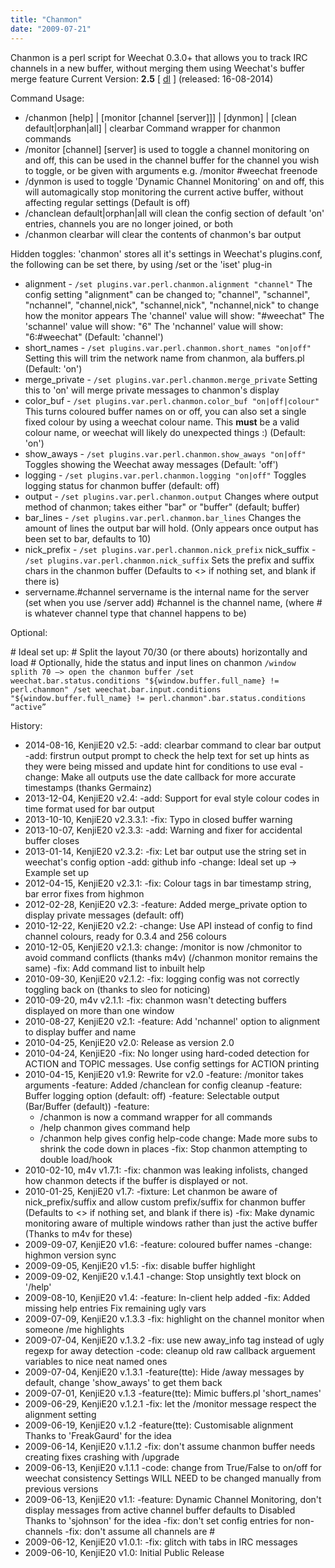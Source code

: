 ```yaml
---
title: "Chanmon"
date: "2009-07-21"
---
```


Chanmon is a perl script for Weechat 0.3.0+ that allows you to track IRC channels in a new buffer, without merging them using Weechat's buffer merge feature Current Version: **2.5** \[ [dl](http://dl.getdropbox.com/u/501502/chanmon.pl) \] (released: 16-08-2014)

Command Usage:

- /chanmon \[help\] | \[monitor \[channel \[server\]\]\] | \[dynmon\] | \[clean default|orphan|all\] | clearbar Command wrapper for chanmon commands
- /monitor \[channel\] \[server\] is used to toggle a channel monitoring on and off, this can be used in the channel buffer for the channel you wish to toggle, or be given with arguments e.g. /monitor #weechat freenode
- /dynmon is used to toggle 'Dynamic Channel Monitoring' on and off, this will automagically stop monitoring the current active buffer, without affecting regular settings (Default is off)
- /chanclean default|orphan|all will clean the config section of default 'on' entries, channels you are no longer joined, or both
- /chanmon clearbar will clear the contents of chanmon's bar output

Hidden toggles: 'chanmon' stores all it's settings in Weechat's plugins.conf, the following can be set there, by using /set or the 'iset' plug-in

- alignment - `/set plugins.var.perl.chanmon.alignment "channel"` The config setting "alignment" can be changed to; "channel", "schannel", "nchannel", "channel,nick", "schannel,nick", "nchannel,nick" to change how the monitor appears The 'channel' value will show: "#weechat" The 'schannel' value will show: "6" The 'nchannel' value will show: "6:#weechat" (Default: 'channel')
- short\_names - `/set plugins.var.perl.chanmon.short_names "on|off"` Setting this will trim the network name from chanmon, ala buffers.pl (Default: 'on')
- merge\_private - `/set plugins.var.perl.chanmon.merge_private` Setting this to 'on' will merge private messages to chanmon's display
- color\_buf - `/set plugins.var.perl.chanmon.color_buf "on|off|colour"` This turns coloured buffer names on or off, you can also set a single fixed colour by using a weechat colour name. This **must** be a valid colour name, or weechat will likely do unexpected things :) (Default: 'on')
- show\_aways - `/set plugins.var.perl.chanmon.show_aways "on|off"` Toggles showing the Weechat away messages (Default: 'off')
- logging - `/set plugins.var.perl.chanmon.logging "on|off"` Toggles logging status for chanmon buffer (default: off)
- output - `/set plugins.var.perl.chanmon.output` Changes where output method of chanmon; takes either "bar" or "buffer" (default; buffer)
- bar\_lines - `/set plugins.var.perl.chanmon.bar_lines` Changes the amount of lines the output bar will hold. (Only appears once output has been set to bar, defaults to 10)
- nick\_prefix - `/set plugins.var.perl.chanmon.nick_prefix` nick\_suffix - `/set plugins.var.perl.chanmon.nick_suffix` Sets the prefix and suffix chars in the chanmon buffer (Defaults to <> if nothing set, and blank if there is)
- servername.#channel servername is the internal name for the server (set when you use /server add) #channel is the channel name, (where # is whatever channel type that channel happens to be)

Optional:

\# Ideal set up: # Split the layout 70/30 (or there abouts) horizontally and load # Optionally, hide the status and input lines on chanmon `/window splith 70 –> open the chanmon buffer /set weechat.bar.status.conditions "${window.buffer.full_name} != perl.chanmon" /set weechat.bar.input.conditions "${window.buffer.full_name} != perl.chanmon".bar.status.conditions “active”`

History:

- 2014-08-16, KenjiE20 v2.5: -add: clearbar command to clear bar output -add: firstrun output prompt to check the help text for set up hints as they were being missed and update hint for conditions to use eval -change: Make all outputs use the date callback for more accurate timestamps (thanks Germainz)
- 2013-12-04, KenjiE20 v2.4: -add: Support for eval style colour codes in time format used for bar output
- 2013-10-10, KenjiE20 v2.3.3.1: -fix: Typo in closed buffer warning
- 2013-10-07, KenjiE20 v2.3.3: -add: Warning and fixer for accidental buffer closes
- 2013-01-14, KenjiE20 v2.3.2: -fix: Let bar output use the string set in weechat's config option -add: github info -change: Ideal set up -> Example set up
- 2012-04-15, KenjiE20 v2.3.1: -fix: Colour tags in bar timestamp string, bar error fixes from highmon
- 2012-02-28, KenjiE20 v2.3: -feature: Added merge\_private option to display private messages (default: off)
- 2010-12-22, KenjiE20 v2.2: -change: Use API instead of config to find channel colours, ready for 0.3.4 and 256 colours
- 2010-12-05, KenjiE20 v2.1.3: change: /monitor is now /chmonitor to avoid command conflicts (thanks m4v) (/chanmon monitor remains the same) -fix: Add command list to inbuilt help
- 2010-09-30, KenjiE20 v2.1.2: -fix: logging config was not correctly toggling back on (thanks to sleo for noticing)
- 2010-09-20, m4v v2.1.1: -fix: chanmon wasn't detecting buffers displayed on more than one window
- 2010-08-27, KenjiE20 v2.1: -feature: Add 'nchannel' option to alignment to display buffer and name
- 2010-04-25, KenjiE20 v2.0: Release as version 2.0
- 2010-04-24, KenjiE20 -fix: No longer using hard-coded detection for ACTION and TOPIC messages. Use config settings for ACTION printing
- 2010-04-15, KenjiE20 v1.9: Rewrite for v2.0 -feature: /monitor takes arguments -feature: Added /chanclean for config cleanup -feature: Buffer logging option (default: off) -feature: Selectable output (Bar/Buffer (default)) -feature:
    - /chanmon is now a command wrapper for all commands
    - /help chanmon gives command help
    - /chanmon help gives config help\-code change: Made more subs to shrink the code down in places -fix: Stop chanmon attempting to double load/hook
- 2010-02-10, m4v v1.7.1: -fix: chanmon was leaking infolists, changed how chanmon detects if the buffer is displayed or not.
- 2010-01-25, KenjiE20 v1.7: -fixture: Let chanmon be aware of nick\_prefix/suffix and allow custom prefix/suffix for chanmon buffer (Defaults to <> if nothing set, and blank if there is) -fix: Make dynamic monitoring aware of multiple windows rather than just the active buffer (Thanks to m4v for these)
- 2009-09-07, KenjiE20 v1.6: -feature: coloured buffer names -change: highmon version sync
- 2009-09-05, KenjiE20 v1.5: -fix: disable buffer highlight
- 2009-09-02, KenjiE20 v.1.4.1 -change: Stop unsightly text block on '/help'
- 2009-08-10, KenjiE20 v1.4: -feature: In-client help added -fix: Added missing help entries Fix remaining ugly vars
- 2009-07-09, KenjiE20 v.1.3.3 -fix: highlight on the channel monitor when someone /me highlights
- 2009-07-04, KenjiE20 v.1.3.2 -fix: use new away\_info tag instead of ugly regexp for away detection -code: cleanup old raw callback arguement variables to nice neat named ones
- 2009-07-04, KenjiE20 v.1.3.1 -feature(tte): Hide /away messages by default, change 'show\_aways' to get them back
- 2009-07-01, KenjiE20 v.1.3 -feature(tte): Mimic buffers.pl 'short\_names'
- 2009-06-29, KenjiE20 v.1.2.1 -fix: let the /monitor message respect the alignment setting
- 2009-06-19, KenjiE20 v.1.2 -feature(tte): Customisable alignment Thanks to 'FreakGaurd' for the idea
- 2009-06-14, KenjiE20 v.1.1.2 -fix: don't assume chanmon buffer needs creating fixes crashing with /upgrade
- 2009-06-13, KenjiE20 v.1.1.1 -code: change from True/False to on/off for weechat consistency Settings WILL NEED to be changed manually from previous versions
- 2009-06-13, KenjiE20 v1.1: -feature: Dynamic Channel Monitoring, don't display messages from active channel buffer defaults to Disabled Thanks to 'sjohnson' for the idea -fix: don't set config entries for non-channels -fix: don't assume all channels are #
- 2009-06-12, KenjiE20 v1.0.1: -fix: glitch with tabs in IRC messages
- 2009-06-10, KenjiE20 v1.0: Initial Public Release

